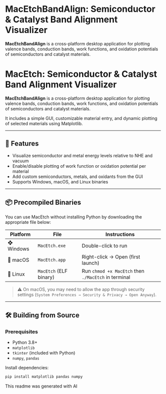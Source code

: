 # MacEtchBandAlign: Semiconductor & Catalyst Band Alignment Visualizer
**MacEtchBandAlign** is a cross-platform desktop application for plotting valence bands, conduction bands, work functions, and oxidation potentials of semiconductors and catalyst materials.
# MacEtch: Semiconductor & Catalyst Band Alignment Visualizer

**MacEtchBandAlign** is a cross-platform desktop application for plotting valence bands, conduction bands, work functions, and oxidation potentials of semiconductors and catalyst materials.

It includes a simple GUI, customizable material entry, and dynamic plotting of selected materials using Matplotlib.

---

## 🧰 Features

- Visualize semiconductor and metal energy levels relative to NHE and vacuum
- Enable/disable plotting of work function or oxidation potential per material
- Add custom semiconductors, metals, and oxidants from the GUI
- Supports Windows, macOS, and Linux binaries

---

## 📦 Precompiled Binaries

You can use MacEtch without installing Python by downloading the appropriate file below:

| Platform | File                     | Instructions             |
|----------|--------------------------|---------------------------|
| ❖ Windows | `MacEtch.exe`              | Double-click to run       |
| 🍎 macOS   | `MacEtch.app`              | Right-click → Open (first launch) |
| 🐧 Linux   | `MacEtch` (ELF binary)     | Run `chmod +x MacEtch` then `./MacEtch` in terminal |

> ⚠️ On macOS, you may need to allow the app through security settings (`System Preferences → Security & Privacy → Open Anyway`).

---

## 🛠️ Building from Source

### Prerequisites

- Python 3.8+
- `matplotlib`
- `tkinter` (included with Python)
- `numpy`, `pandas`

Install dependencies:

```bash
pip install matplotlib pandas numpy
```
This readme was generated with AI
